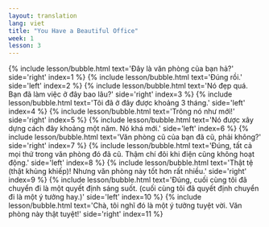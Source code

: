 ```yaml
---
layout: translation
lang: viet
title: "You Have a Beautiful Office"
week: 1
lesson: 3
---
```


{% include lesson/bubble.html text='Đây là văn phòng của bạn hả?' side='right' index=1 %}
{% include lesson/bubble.html text='Đúng rồi.' side='left' index=2 %}
{% include lesson/bubble.html text='Nó đẹp quá. Bạn đã làm việc ở đây bao lâu?' side='right' index=3 %}
{% include lesson/bubble.html text='Tôi đã ở đây được khoảng 3 tháng.' side='left' index=4 %}
{% include lesson/bubble.html text='Trông nó như mới!' side='right' index=5 %}
{% include lesson/bubble.html text='Nó được xây dựng cách đây khoảng một năm. Nó khá mới.' side='left' index=6 %}
{% include lesson/bubble.html text='Văn phòng cũ của bạn đã cũ, phải không?' side='right' index=7 %}
{% include lesson/bubble.html text='Đúng, tất cả mọi thứ trong văn phòng đó đã cũ. Thậm chí đôi khi điện cũng không hoạt động.' side='left' index=8 %}
{% include lesson/bubble.html text='Thật tệ (thật khủng khiếp)! Nhưng văn phòng này tốt hơn rất nhiều.' side='right' index=9 %}
{% include lesson/bubble.html text='Đúng, cuối cùng tôi đã chuyển đi là một quyết định sáng suốt. (cuối cùng tôi đã quyết định chuyển đi là một ý tưởng hay.)' side='left' index=10 %}
{% include lesson/bubble.html text='Chà, tôi nghĩ đó là một ý tưởng tuyệt vời. Văn phòng này thật tuyệt!' side='right' index=11 %}
